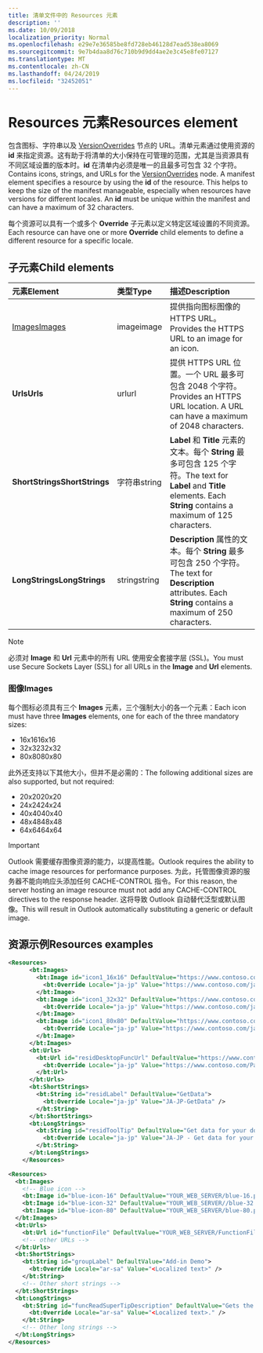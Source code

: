 ```yaml
---
title: 清单文件中的 Resources 元素
description: ''
ms.date: 10/09/2018
localization_priority: Normal
ms.openlocfilehash: e29e7e36585be8fd728eb46128d7ead538ea8069
ms.sourcegitcommit: 9e7b4daa8d76c710b9d9dd4ae2e3c45e8fe07127
ms.translationtype: MT
ms.contentlocale: zh-CN
ms.lasthandoff: 04/24/2019
ms.locfileid: "32452051"
---
```

# <a name="resources-element"></a><span data-ttu-id="337f8-102">Resources 元素</span><span class="sxs-lookup"><span data-stu-id="337f8-102">Resources element</span></span>

<span data-ttu-id="337f8-p101">包含图标、字符串以及 [VersionOverrides](versionoverrides.md) 节点的 URL。清单元素通过使用资源的 **id** 来指定资源。这有助于将清单的大小保持在可管理的范围，尤其是当资源具有不同区域设置的版本时。**id** 在清单内必须是唯一的且最多可包含 32 个字符。</span><span class="sxs-lookup"><span data-stu-id="337f8-p101">Contains icons, strings, and URLs for the [VersionOverrides](versionoverrides.md) node. A manifest element specifies a resource by using the **id** of the resource. This helps to keep the size of the manifest manageable, especially when resources have versions for different locales. An **id** must be unique within the manifest and can have a maximum of 32 characters.</span></span>

<span data-ttu-id="337f8-107">每个资源可以具有一个或多个 **Override** 子元素以定义特定区域设置的不同资源。</span><span class="sxs-lookup"><span data-stu-id="337f8-107">Each resource can have one or more **Override** child elements to define a different resource for a specific locale.</span></span>

## <a name="child-elements"></a><span data-ttu-id="337f8-108">子元素</span><span class="sxs-lookup"><span data-stu-id="337f8-108">Child elements</span></span>

|  <span data-ttu-id="337f8-109">元素</span><span class="sxs-lookup"><span data-stu-id="337f8-109">Element</span></span> |  <span data-ttu-id="337f8-110">类型</span><span class="sxs-lookup"><span data-stu-id="337f8-110">Type</span></span>  |  <span data-ttu-id="337f8-111">描述</span><span class="sxs-lookup"><span data-stu-id="337f8-111">Description</span></span>  |
|:-----|:-----|:-----|
|  [<span data-ttu-id="337f8-112">Images</span><span class="sxs-lookup"><span data-stu-id="337f8-112">Images</span></span>](#images)            |  <span data-ttu-id="337f8-113">image</span><span class="sxs-lookup"><span data-stu-id="337f8-113">image</span></span>   |  <span data-ttu-id="337f8-114">提供指向图标图像的 HTTPS URL。</span><span class="sxs-lookup"><span data-stu-id="337f8-114">Provides the HTTPS URL to an image for an icon.</span></span> |
|  <span data-ttu-id="337f8-115">**Urls**</span><span class="sxs-lookup"><span data-stu-id="337f8-115">**Urls**</span></span>                |  <span data-ttu-id="337f8-116">url</span><span class="sxs-lookup"><span data-stu-id="337f8-116">url</span></span>     |  <span data-ttu-id="337f8-p102">提供 HTTPS URL 位置。一个 URL 最多可包含 2048 个字符。</span><span class="sxs-lookup"><span data-stu-id="337f8-p102">Provides an HTTPS URL location. A URL can have a maximum of 2048 characters.</span></span> |
|  <span data-ttu-id="337f8-119">**ShortStrings**</span><span class="sxs-lookup"><span data-stu-id="337f8-119">**ShortStrings**</span></span> |  <span data-ttu-id="337f8-120">字符串</span><span class="sxs-lookup"><span data-stu-id="337f8-120">string</span></span>  |  <span data-ttu-id="337f8-p103">**Label** 和 **Title** 元素的文本。每个 **String** 最多可包含 125 个字符。</span><span class="sxs-lookup"><span data-stu-id="337f8-p103">The text for **Label** and **Title** elements. Each **String** contains a maximum of 125 characters.</span></span>|
|  <span data-ttu-id="337f8-123">**LongStrings**</span><span class="sxs-lookup"><span data-stu-id="337f8-123">**LongStrings**</span></span>  |  <span data-ttu-id="337f8-124">string</span><span class="sxs-lookup"><span data-stu-id="337f8-124">string</span></span>  | <span data-ttu-id="337f8-p104">**Description** 属性的文本。每个 **String** 最多可包含 250 个字符。</span><span class="sxs-lookup"><span data-stu-id="337f8-p104">The text for **Description** attributes. Each **String** contains a maximum of 250 characters.</span></span>|

> [!NOTE]
> <span data-ttu-id="337f8-127">必须对 **Image** 和 **Url** 元素中的所有 URL 使用安全套接字层 (SSL)。</span><span class="sxs-lookup"><span data-stu-id="337f8-127">You must use Secure Sockets Layer (SSL) for all URLs in the  **Image** and **Url** elements.</span></span>

### <a name="images"></a><span data-ttu-id="337f8-128">图像</span><span class="sxs-lookup"><span data-stu-id="337f8-128">Images</span></span>
<span data-ttu-id="337f8-129">每个图标必须具有三个 **Images** 元素，三个强制大小的各一个元素：</span><span class="sxs-lookup"><span data-stu-id="337f8-129">Each icon must have three  **Images** elements, one for each of the three mandatory sizes:</span></span>

- <span data-ttu-id="337f8-130">16x16</span><span class="sxs-lookup"><span data-stu-id="337f8-130">16x16</span></span>
- <span data-ttu-id="337f8-131">32x32</span><span class="sxs-lookup"><span data-stu-id="337f8-131">32x32</span></span>
- <span data-ttu-id="337f8-132">80x80</span><span class="sxs-lookup"><span data-stu-id="337f8-132">80x80</span></span>

<span data-ttu-id="337f8-133">此外还支持以下其他大小，但并不是必需的：</span><span class="sxs-lookup"><span data-stu-id="337f8-133">The following additional sizes are also supported, but not required:</span></span>

- <span data-ttu-id="337f8-134">20x20</span><span class="sxs-lookup"><span data-stu-id="337f8-134">20x20</span></span>
- <span data-ttu-id="337f8-135">24x24</span><span class="sxs-lookup"><span data-stu-id="337f8-135">24x24</span></span>
- <span data-ttu-id="337f8-136">40x40</span><span class="sxs-lookup"><span data-stu-id="337f8-136">40x40</span></span>
- <span data-ttu-id="337f8-137">48x48</span><span class="sxs-lookup"><span data-stu-id="337f8-137">48x48</span></span>
- <span data-ttu-id="337f8-138">64x64</span><span class="sxs-lookup"><span data-stu-id="337f8-138">64x64</span></span>

> [!IMPORTANT] 
> <span data-ttu-id="337f8-139">Outlook 需要缓存图像资源的能力，以提高性能。</span><span class="sxs-lookup"><span data-stu-id="337f8-139">Outlook requires the ability to cache image resources for performance purposes.</span></span> <span data-ttu-id="337f8-140">为此，托管图像资源的服务器不能向响应头添加任何 CACHE-CONTROL 指令。</span><span class="sxs-lookup"><span data-stu-id="337f8-140">For this reason, the server hosting an image resource must not add any CACHE-CONTROL directives to the response header.</span></span> <span data-ttu-id="337f8-141">这将导致 Outlook 自动替代泛型或默认图像。</span><span class="sxs-lookup"><span data-stu-id="337f8-141">This will result in Outlook automatically substituting a generic or default image.</span></span>    

## <a name="resources-examples"></a><span data-ttu-id="337f8-142">资源示例</span><span class="sxs-lookup"><span data-stu-id="337f8-142">Resources examples</span></span> 

```XML
<Resources>
      <bt:Images>
        <bt:Image id="icon1_16x16" DefaultValue="https://www.contoso.com/icon_default.png">
          <bt:Override Locale="ja-jp" Value="https://www.contoso.com/ja-jp16-icon_default.png" />
        </bt:Image>
        <bt:Image id="icon1_32x32" DefaultValue="https://www.contoso.com/icon_default.png">
          <bt:Override Locale="ja-jp" Value="https://www.contoso.com/ja-jp32-icon_default.png" />
        </bt:Image>
        <bt:Image id="icon1_80x80" DefaultValue="https://www.contoso.com/icon_default.png">
          <bt:Override Locale="ja-jp" Value="https://www.contoso.com/ja-jp80-icon_default.png" />
        </bt:Image>
      </bt:Images>
      <bt:Urls>
        <bt:Url id="residDesktopFuncUrl" DefaultValue="https://www.contoso.com/Pages/Home.aspx">
          <bt:Override Locale="ja-jp" Value="https://www.contoso.com/Pages/Home.aspx" />
        </bt:Url>
      </bt:Urls>
      <bt:ShortStrings>
        <bt:String id="residLabel" DefaultValue="GetData">
          <bt:Override Locale="ja-jp" Value="JA-JP-GetData" />
        </bt:String>
      </bt:ShortStrings>
      <bt:LongStrings>
        <bt:String id="residToolTip" DefaultValue="Get data for your document.">
          <bt:Override Locale="ja-jp" Value="JA-JP - Get data for your document." />
        </bt:String>
      </bt:LongStrings>
    </Resources>
```

```xml
<Resources>
  <bt:Images>
    <!-- Blue icon -->
    <bt:Image id="blue-icon-16" DefaultValue="YOUR_WEB_SERVER/blue-16.png"/>
    <bt:Image id="blue-icon-32" DefaultValue="YOUR_WEB_SERVER//blue-32.png"/>
    <bt:Image id="blue-icon-80" DefaultValue="YOUR_WEB_SERVER/blue-80.png"/>
  </bt:Images>
  <bt:Urls>
    <bt:Url id="functionFile" DefaultValue="YOUR_WEB_SERVER/FunctionFile/Functions.html"/>
    <!-- other URLs -->
  </bt:Urls>
  <bt:ShortStrings>
    <bt:String id="groupLabel" DefaultValue="Add-in Demo">
      <bt:Override Locale="ar-sa" Value="<Localized text>" />
    </bt:String>
    <!-- Other short strings -->
  </bt:ShortStrings>
  <bt:LongStrings>
    <bt:String id="funcReadSuperTipDescription" DefaultValue="Gets the subject of the message or appointment.">
      <bt:Override Locale="ar-sa" Value="<Localized text>." />
    </bt:String>
    <!-- Other long strings -->
  </bt:LongStrings>
</Resources>
```

